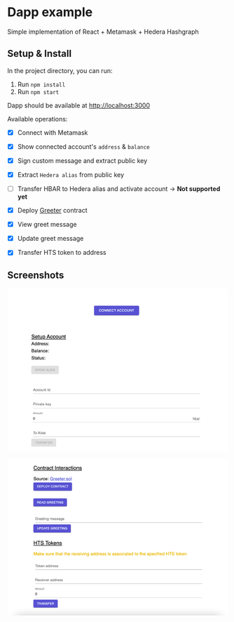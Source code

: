 # Dapp example

Simple implementation of React + Metamask + Hedera Hashgraph

## Setup & Install

In the project directory, you can run:

1. Run `npm install`
2. Run `npm start`

Dapp should be available at [http://localhost:3000](http://localhost:3000)

Available operations:
- [x] Connect with Metamask
- [x] Show connected account's `address` & `balance`
- [x] Sign custom message and extract public key
- [x] Extract `Hedera alias` from public key

- [ ] Transfer HBAR to Hedera alias and activate account -> **Not supported yet**
- [x] Deploy [Greeter](https://github.com/NomicFoundation/hardhat/blob/master/packages/hardhat-core/sample-projects/basic/contracts/Greeter.sol) contract
- [x] View greet message
- [x] Update greet message
- [x] Transfer HTS token to address

## Screenshots
![alt text](./connect.png "Connect Account")

![alt text](./contracts.png "Connect Account")